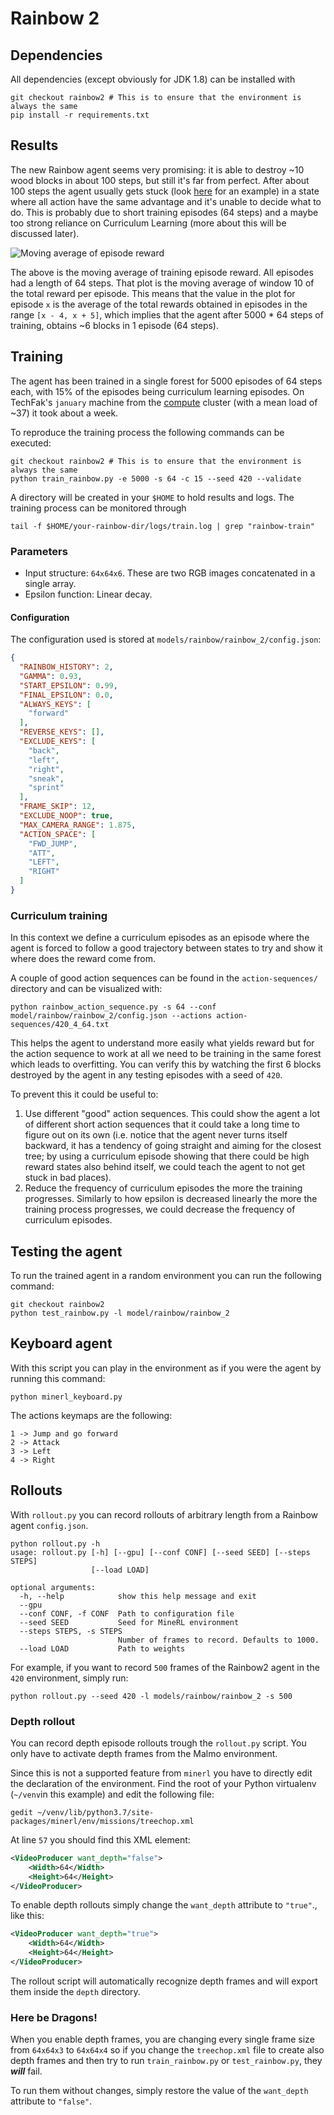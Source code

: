 # Rainbow 2
## Dependencies

All dependencies (except obviously for JDK 1.8) can be installed with

```shell script
git checkout rainbow2 # This is to ensure that the environment is always the same
pip install -r requirements.txt
``` 

## Results

The new Rainbow agent seems very promising: it is able to destroy ~10 wood blocks in about 100 steps, but still it's far from perfect. After about 100 steps the agent usually gets stuck (look [here](https://uni-bielefeld.sciebo.de/s/9BIuiA39mkW38Tm) for an example) in a state where all action have the same advantage and it's unable to decide what to do. This is probably due to short training episodes (64 steps) and a maybe too strong reliance on Curriculum Learning (more about this will be discussed later).

![Moving average of episode reward](img/mean-reward-per-episode.png) 

The above is the moving average of training episode reward. All episodes had a length of 64 steps. That plot is the moving average of window 10 of the total reward per episode. This means that the value in the plot for episode `x` is the average of the total rewards obtained in episodes in the range `[x - 4, x + 5]`, which implies that the agent after 5000 * 64 steps of training, obtains ~6 blocks in 1 episode (64 steps).

## Training

The agent has been trained in a single forest for 5000 episodes of 64 steps each, with 15% of the episodes being curriculum learning episodes. On TechFak's `january` machine from the [compute](https://techfak.net/compute) cluster (with a mean load of ~37) it took about a week. 

To reproduce the training process the following commands can be executed:

```shell script
git checkout rainbow2 # This is to ensure that the environment is always the same
python train_rainbow.py -e 5000 -s 64 -c 15 --seed 420 --validate
```

A directory will be created in your `$HOME` to hold results and logs. The training process can be monitored through

```shell script
tail -f $HOME/your-rainbow-dir/logs/train.log | grep "rainbow-train"
```
 
### Parameters

- Input structure: `64x64x6`. These are two RGB images concatenated in a single array.
- Epsilon function: Linear decay.

#### Configuration

The configuration used is stored at `models/rainbow/rainbow_2/config.json`:

```json
{
  "RAINBOW_HISTORY": 2,
  "GAMMA": 0.93,
  "START_EPSILON": 0.99,
  "FINAL_EPSILON": 0.0,
  "ALWAYS_KEYS": [
    "forward"
  ],
  "REVERSE_KEYS": [],
  "EXCLUDE_KEYS": [
    "back",
    "left",
    "right",
    "sneak",
    "sprint"
  ],
  "FRAME_SKIP": 12,
  "EXCLUDE_NOOP": true,
  "MAX_CAMERA_RANGE": 1.875,
  "ACTION_SPACE": [
    "FWD_JUMP",
    "ATT",
    "LEFT",
    "RIGHT"
  ]
}
```

### Curriculum training

In this context we define a curriculum episodes as an episode where the agent is forced to follow a good trajectory between states to try and show it where does the reward come from.

A couple of good action sequences can be found in the `action-sequences/` directory and can be visualized with:

```shell script
python rainbow_action_sequence.py -s 64 --conf model/rainbow/rainbow_2/config.json --actions action-sequences/420_4_64.txt
```

This helps the agent to understand more easily what yields reward but for the action sequence to work at all we need to be training in the same forest which leads to overfitting. You can verify this by watching the first 6 blocks destroyed by the agent in any testing episodes with a seed of `420`.

To prevent this it could be useful to:

1. Use different "good" action sequences. This could show the agent a lot of different short action sequences that it could take a long time to figure out on its own (i.e. notice that the agent never turns itself backward, it has a tendency of going straight and aiming for the closest tree; by using a curriculum episode showing that there could be high reward states also behind itself, we could teach the agent to not get stuck in bad places).
2. Reduce the frequency of curriculum episodes the more the training progresses. Similarly to how epsilon is decreased linearly the more the training process progresses, we could decrease the frequency of curriculum episodes. 

## Testing the agent

To run the trained agent in a random environment you can run the following command:

```shell script
git checkout rainbow2
python test_rainbow.py -l model/rainbow/rainbow_2
```

## Keyboard agent

With this script you can play in the environment as if you were the agent by running this command:

```shell script
python minerl_keyboard.py
```

The actions keymaps are the following:

```
1 -> Jump and go forward
2 -> Attack
3 -> Left
4 -> Right
```

## Rollouts

With `rollout.py` you can record rollouts of arbitrary length from a Rainbow agent `config.json`.

```shell script
python rollout.py -h
usage: rollout.py [-h] [--gpu] [--conf CONF] [--seed SEED] [--steps STEPS]
                  [--load LOAD]

optional arguments:
  -h, --help            show this help message and exit
  --gpu
  --conf CONF, -f CONF  Path to configuration file
  --seed SEED           Seed for MineRL environment
  --steps STEPS, -s STEPS
                        Number of frames to record. Defaults to 1000.
  --load LOAD           Path to weights
```

For example, if you want to record `500` frames of the Rainbow2 agent in the `420` environment, simply run:

```shell script
python rollout.py --seed 420 -l models/rainbow/rainbow_2 -s 500
``` 

### Depth rollout

You can record depth episode rollouts trough the `rollout.py` script. You only have to activate depth frames from the Malmo environment.

Since this is not a supported feature from `minerl` you have to directly edit the declaration of the environment. Find the root of your Python virtualenv (`~/venv`in this example) and edit the following file:

```shell script
gedit ~/venv/lib/python3.7/site-packages/minerl/env/missions/treechop.xml
```

At line `57` you should find this XML element:

```xml
<VideoProducer want_depth="false">
    <Width>64</Width>
    <Height>64</Height>
</VideoProducer>
```

To enable depth rollouts simply change the `want_depth` attribute to `"true"`., like this:

```xml
<VideoProducer want_depth="true">
    <Width>64</Width>
    <Height>64</Height>
</VideoProducer>
```

The rollout script will automatically recognize depth frames and will export them inside the `depth` directory.

### Here be Dragons!

When you enable depth frames, you are changing every single frame size from `64x64x3` to `64x64x4` so if you change the `treechop.xml` file to create also depth frames and then try to run `train_rainbow.py` or `test_rainbow.py`, they _**will**_ fail.

To run them without changes, simply restore the value of the `want_depth` attribute to `"false"`.
